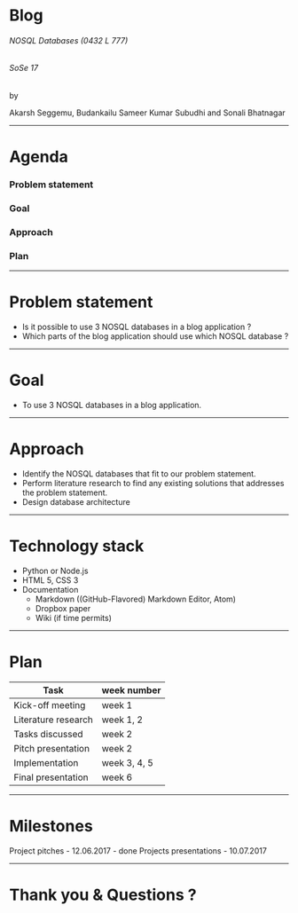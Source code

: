 
# Blog 

###### NOSQL Databases (0432 L 777)
###### SoSe 17

by

Akarsh Seggemu, Budankailu Sameer Kumar Subudhi and Sonali Bhatnagar

---

# Agenda
### Problem statement
### Goal
### Approach
### Plan

---

# Problem statement
- Is it possible to use 3 NOSQL databases in a blog application ?
- Which parts of the blog application should use which NOSQL database ?

---

# Goal
- To use 3 NOSQL databases in a blog application.

---

# Approach
- Identify the NOSQL databases that fit to our problem statement.
- Perform literature research to find any existing solutions that addresses the problem statement.
- Design database architecture

---
# Technology stack
- Python or Node.js
- HTML 5, CSS 3
- Documentation
  - Markdown ((GitHub-Flavored) Markdown Editor, Atom)
  - Dropbox paper 
  - Wiki (if time permits)

---

# Plan
Task | week number
------------ | ------------- 
Kick-off meeting | week 1
Literature research | week 1, 2
Tasks discussed | week 2
Pitch presentation | week 2
Implementation | week 3, 4, 5
Final presentation | week 6

---

# Milestones

Project pitches - 12.06.2017 - done
Projects presentations - 10.07.2017

---

# Thank you & Questions ?
